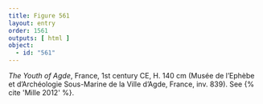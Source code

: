 ```yaml
---
title: Figure 561
layout: entry
order: 1561
outputs: [ html ]
object:
  - id: "561"
---
```


*The Youth of Agde*, France, 1st century CE, H. 140 cm (Musée de l’Ephèbe et d’Archéologie Sous-Marine de la Ville d’Agde, France, inv. 839). See {% cite 'Mille 2012' %}.
